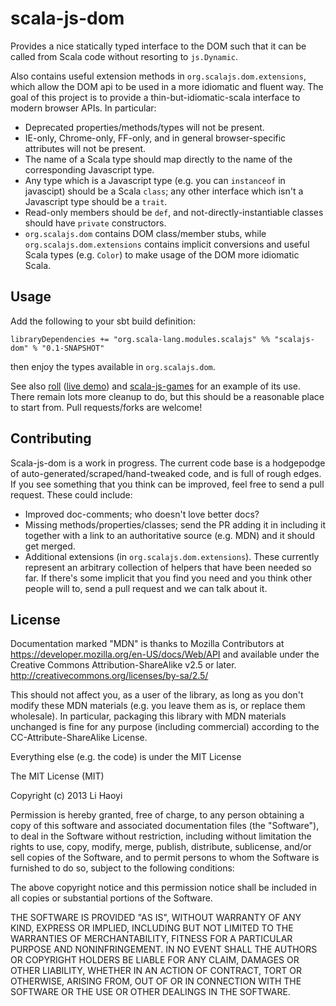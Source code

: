 scala-js-dom
============

Provides a nice statically typed interface to the DOM such that it can be called from Scala code without resorting to `js.Dynamic`.

Also contains useful extension methods in `org.scalajs.dom.extensions`, which allow the DOM api to be used in a more idiomatic and fluent way. The goal of this project is to provide a thin-but-idiomatic-scala interface to modern browser APIs. In particular:

- Deprecated properties/methods/types will not be present.
- IE-only, Chrome-only, FF-only, and in general browser-specific attributes will not be present.
- The name of a Scala type should map directly to the name of the corresponding Javascript type.
- Any type which is a Javascript type (e.g. you can `instanceof` in javascipt) should be a Scala `class`; any other interface which isn't a Javascript type should be a `trait`.
- Read-only members should be `def`, and not-directly-instantiable classes should have `private` constructors.
- `org.scalajs.dom` contains DOM class/member stubs, while `org.scalajs.dom.extensions` contains implicit conversions and useful Scala types (e.g. `Color`) to make usage of the DOM more idiomatic Scala.

Usage
-----

Add the following to your sbt build definition:

    libraryDependencies += "org.scala-lang.modules.scalajs" %% "scalajs-dom" % "0.1-SNAPSHOT"

then enjoy the types available in `org.scalajs.dom`.

See also [roll](https://github.com/lihaoyi/roll) ([live demo](http://lihaoyi.github.io/roll/)) and [scala-js-games](https://github.com/lihaoyi/scala-js-games) for an example of its use. There remain lots more cleanup to do, but this should be a reasonable place to start from. Pull requests/forks are welcome!

Contributing
------------

Scala-js-dom is a work in progress. The current code base is a hodgepodge of auto-generated/scraped/hand-tweaked code, and is full of rough edges. If you see something that you think can be improved, feel free to send a pull request. These could include:

- Improved doc-comments; who doesn't love better docs?
- Missing methods/properties/classes; send the PR adding it in including it together with a link to an authoritative source (e.g. MDN) and it should get merged.
- Additional extensions (in `org.scalajs.dom.extensions`). These currently represent an arbitrary collection of helpers that have been needed so far. If there's some implicit that you find you need and you think other people will to, send a pull request and we can talk about it.

License
-------

Documentation marked "MDN" is thanks to Mozilla Contributors
at https://developer.mozilla.org/en-US/docs/Web/API and available
under the Creative Commons Attribution-ShareAlike v2.5 or later.
http://creativecommons.org/licenses/by-sa/2.5/

This should not affect you, as a user of the library, as long as you don't
modify these MDN materials (e.g. you leave them as is, or replace them
wholesale). In particular, packaging this library with MDN materials unchanged
is fine for any purpose (including commercial) according to the
CC-Attribute-ShareAlike License.

Everything else (e.g. the code) is under the MIT License

The MIT License (MIT)

Copyright (c) 2013 Li Haoyi

Permission is hereby granted, free of charge, to any person obtaining a copy
of this software and associated documentation files (the "Software"), to deal
in the Software without restriction, including without limitation the rights
to use, copy, modify, merge, publish, distribute, sublicense, and/or sell
copies of the Software, and to permit persons to whom the Software is
furnished to do so, subject to the following conditions:

The above copyright notice and this permission notice shall be included in
all copies or substantial portions of the Software.

THE SOFTWARE IS PROVIDED "AS IS", WITHOUT WARRANTY OF ANY KIND, EXPRESS OR
IMPLIED, INCLUDING BUT NOT LIMITED TO THE WARRANTIES OF MERCHANTABILITY,
FITNESS FOR A PARTICULAR PURPOSE AND NONINFRINGEMENT. IN NO EVENT SHALL THE
AUTHORS OR COPYRIGHT HOLDERS BE LIABLE FOR ANY CLAIM, DAMAGES OR OTHER
LIABILITY, WHETHER IN AN ACTION OF CONTRACT, TORT OR OTHERWISE, ARISING FROM,
OUT OF OR IN CONNECTION WITH THE SOFTWARE OR THE USE OR OTHER DEALINGS IN
THE SOFTWARE.
